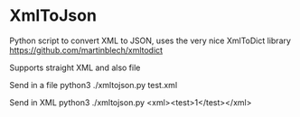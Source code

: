 # XmlToJson
Python script to convert XML to JSON, uses the very nice XmlToDict library https://github.com/martinblech/xmltodict 

Supports straight XML and also file

Send in a file
python3 ./xmltojson.py test.xml


Send in XML
python3 ./xmltojson.py \<xml\>\<test\>1\<\/test\>\<\/xml\>
